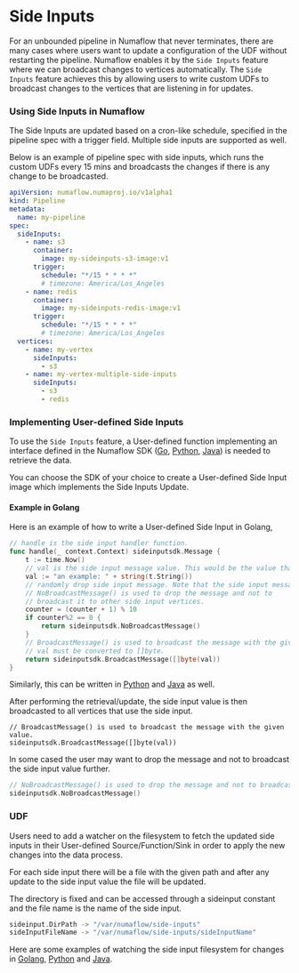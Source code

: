 # Side Inputs

For an unbounded pipeline in Numaflow that never terminates, there are many cases where users want to update a configuration of the UDF without restarting the pipeline. Numaflow enables it by the `Side Inputs` feature where we can broadcast changes to vertices automatically.
The `Side Inputs` feature achieves this by allowing users to write custom UDFs to broadcast changes to the vertices that are listening in for updates.

### Using Side Inputs in Numaflow
The Side Inputs are updated based on a cron-like schedule, 
specified in the pipeline spec with a trigger field.
Multiple side inputs are supported as well. 

Below is an example of pipeline spec with side inputs, which runs the custom UDFs every 15 mins and broadcasts the changes if there is any change to be broadcasted.

```yaml
apiVersion: numaflow.numaproj.io/v1alpha1
kind: Pipeline
metadata:
  name: my-pipeline
spec:
  sideInputs:
    - name: s3
      container:
        image: my-sideinputs-s3-image:v1
      trigger:
        schedule: "*/15 * * * *"
        # timezone: America/Los_Angeles
    - name: redis
      container:
        image: my-sideinputs-redis-image:v1
      trigger:
        schedule: "*/15 * * * *"
        # timezone: America/Los_Angeles
  vertices:
    - name: my-vertex
      sideInputs:
        - s3
    - name: my-vertex-multiple-side-inputs
      sideInputs:
        - s3
        - redis
```

### Implementing User-defined Side Inputs

To use the `Side Inputs` feature, a User-defined function implementing an interface defined in the Numaflow SDK
([Go](https://github.com/numaproj/numaflow-go/blob/main/pkg/sideinput/), 
[Python](https://github.com/numaproj/numaflow-python/blob/main/pynumaflow/sideinput/), 
[Java](https://github.com/numaproj/numaflow-java/tree/main/src/main/java/io/numaproj/numaflow/sideinput)) 
is needed to retrieve the data.

You can choose the SDK of your choice to create a
User-defined Side Input image which implements the
Side Inputs Update.

#### Example in Golang
Here is an example of how to write a User-defined Side Input in Golang,

```go
// handle is the side input handler function.
func handle(_ context.Context) sideinputsdk.Message {
    t := time.Now()
    // val is the side input message value. This would be the value that the side input vertex receives.
    val := "an example: " + string(t.String())
    // randomly drop side input message. Note that the side input message is not retried.
    // NoBroadcastMessage() is used to drop the message and not to
    // broadcast it to other side input vertices.
    counter = (counter + 1) % 10
    if counter%2 == 0 {
        return sideinputsdk.NoBroadcastMessage()
    }
    // BroadcastMessage() is used to broadcast the message with the given value to other side input vertices.
    // val must be converted to []byte.
    return sideinputsdk.BroadcastMessage([]byte(val))
}
```
Similarly, this can be written in [Python](https://github.com/numaproj/numaflow-python/blob/main/examples/sideinput/simple_sideinput/example.py) 
and [Java](https://github.com/numaproj/numaflow-java/blob/main/examples/src/main/java/io/numaproj/numaflow/examples/sideinput/simple/SimpleSideInput.java) as well.

After performing the retrieval/update, the side input value is then broadcasted to all vertices that use the side input.

```golang
// BroadcastMessage() is used to broadcast the message with the given value.
sideinputsdk.BroadcastMessage([]byte(val))
```

In some cased the user may want to drop the message and not to broadcast the side input value further.
```go
// NoBroadcastMessage() is used to drop the message and not to broadcast it further
sideinputsdk.NoBroadcastMessage()
```


### UDF
Users need to add a watcher on the filesystem to fetch the 
updated side inputs in their User-defined Source/Function/Sink 
in order to apply the new changes into the data process.

For each side input there will be a file with the given path and after any update to the side input value the file will be updated.

The directory is fixed and can be accessed through a sideinput constant and the file name is the name of the side input.

```go
sideinput.DirPath -> "/var/numaflow/side-inputs"
sideInputFileName -> "/var/numaflow/side-inputs/sideInputName"
```

Here are some examples of watching the side input filesystem for changes in 
[Golang](https://github.com/numaproj/numaflow-go/blob/main/pkg/sideinput/examples/simple_sideinput/udf/main.go), 
[Python](https://github.com/numaproj/numaflow-python/blob/main/examples/sideinput/simple_sideinput/udf/example.py) and 
[Java](https://github.com/numaproj/numaflow-java/tree/main/examples/src/main/java/io/numaproj/numaflow/examples/sideinput/udf).